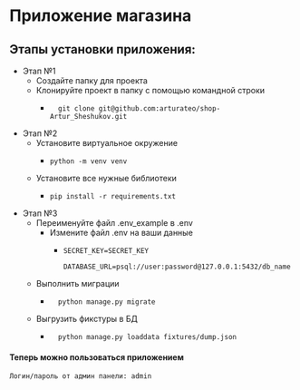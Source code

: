 # Приложение магазина

## Этапы установки приложения:

* Этап №1
  * Создайте папку для проекта 
  * Клонируйте проект в папку с помощью командной строки
    *       git clone git@github.com:arturateo/shop-Artur_Sheshukov.git
* Этап №2
    * Установите виртуальное окружение 
      *     python -m venv venv 
    * Установите все нужные библиотеки
      *     pip install -r requirements.txt
* Этап №3
  * Переименуйте файл .env_example в .env
    * Измените файл .env на ваши данные
      *     SECRET_KEY=SECRET_KEY
      
            DATABASE_URL=psql://user:password@127.0.0.1:5432/db_name
  * Выполнить миграции 
    *       python manage.py migrate
  * Выгрузить фикстуры в БД 
    *       python manage.py loaddata fixtures/dump.json

#### Теперь можно пользоваться приложением
```
Логин/пароль от админ панели: admin
```
